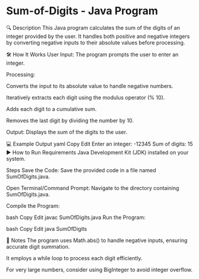 # Sum-of-Digits - Java Program
🔍 Description
This Java program calculates the sum of the digits of an integer provided by the user. It handles both positive and negative integers by converting negative inputs to their absolute values before processing.

🛠️ How It Works
User Input: The program prompts the user to enter an integer.

Processing:

Converts the input to its absolute value to handle negative numbers.

Iteratively extracts each digit using the modulus operator (% 10).

Adds each digit to a cumulative sum.

Removes the last digit by dividing the number by 10.

Output: Displays the sum of the digits to the user.

💻 Example Output
yaml
Copy
Edit
Enter an integer: -12345
Sum of digits: 15
▶️ How to Run
Requirements
Java Development Kit (JDK) installed on your system.

Steps
Save the Code: Save the provided code in a file named SumOfDigits.java.

Open Terminal/Command Prompt: Navigate to the directory containing SumOfDigits.java.

Compile the Program:

bash
Copy
Edit
javac SumOfDigits.java
Run the Program:

bash
Copy
Edit
java SumOfDigits


🧾 Notes
The program uses Math.abs() to handle negative inputs, ensuring accurate digit summation.

It employs a while loop to process each digit efficiently.

For very large numbers, consider using BigInteger to avoid integer overflow.
